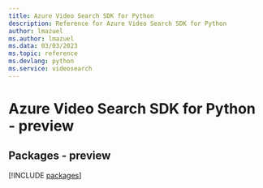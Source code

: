 ```yaml
---
title: Azure Video Search SDK for Python
description: Reference for Azure Video Search SDK for Python
author: lmazuel
ms.author: lmazuel
ms.data: 03/03/2023
ms.topic: reference
ms.devlang: python
ms.service: videosearch
---
```

# Azure Video Search SDK for Python - preview
## Packages - preview
[!INCLUDE [packages](video-search-index.md)]